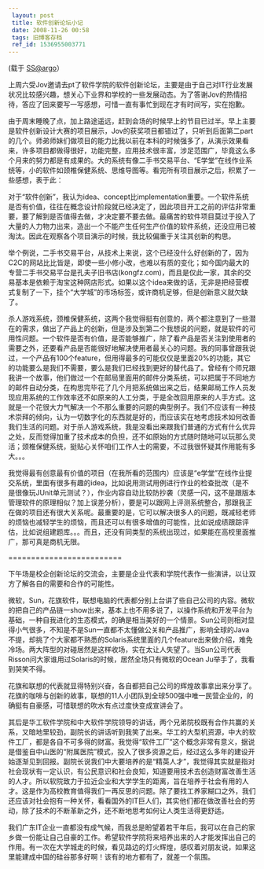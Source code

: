 ```yaml
---
 layout: post
 title: 软件创新论坛小记
 date: 2008-11-26 00:58
 tags: 旧博客存档
 ref_id: 1536955003771
---
```

(载于 [SS@argo](mailto:SS@argo)）

上周六受Jov邀请去pt了软件学院的软件创新论坛，主要是由于自己对IT行业发展状况比较感兴趣，想关心下业界和学校的一些发展动态。为了答谢Jov的热情招待，答应了回来要写一写感想，可惜一直有事忙到现在才有时间写，实在抱歉。

由于周末睡晚了点，加上路途遥远，赶到会场的时候早上的节目已过半。早上主要是软件创新设计大赛的项目展示，Jov的获奖项目都错过了，只听到后面第二part的几个。师弟师妹们做项目的能力比我以前在本科的时候强多了，从演示效果看来，许多项目都做得很好，功能完整，应用技术很丰富，涉足范围广，毕竟这么多个月来的努力都是有成果的。大的系统有像二手书交易平台、“E学堂”在线作业系统等，小的软件如颈椎保健系统、思维导图等。看完所有项目展示之后，积累了一些感想，表于此：

对于“软件创新”，我认为idea、concept比implementation重要。一个软件系统是否有价值，往往在概念设计阶段就已经决定了，因此项目开工之前的评估非常重要，要了解到是否值得去做，才决定要不要去做。最痛苦的软件项目莫过于投入了大量的人力物力出来，造出一个不能产生任何生产价值的软件系统，还没应用已被淘汰。因此在观察各个项目演示的时候，我比较偏重于关注其创新的构思。

举个例说，二手书交易平台，从技术上来说，这个已经没什么好创新的了，因为C2C的网站比比皆是，即使一些小修小改，也难以有质的变化；如今国内最大的专营二手书交易平台是孔夫子旧书店(kongfz.com)，而且是仅此一家，其余的交易基本是依赖于淘宝这种网店形式。如果以这个idea来做的话，无非是把经营模式复制了一下，挂个“大学城”的市场标签，或许商机足够，但是创新意义就欠缺了。

杀人游戏系统，颈椎保健系统，这两个我觉得挺有创意的，两个都注意到了一些潜在的需求，做出了产品上的创新，但是涉及到第二个我想说的问题，就是软件的可用性问题。一个软件是否有价值，是否能够推广，除了看产品是否关注到使用者的需要之外，还要看产品是否能很好地解决使用者最关心的问题。我的同事曾跟我说过，一个产品有100个feature，但用得最多的可能仅仅是里面20%的功能，其它的功能要么是我们不需要，要么是我们已经找到更好的替代品了。曾经有个师兄跟我讲一个故事，他们做过一个在邮局里面用的邮件分类系统，可以把属于不同地方的邮件自动分类，在构思完毕花了几个月把系统做出来之后，结果邮局工作人员发现应用系统的工作效率还不如原来的人工分类，于是全改回用原来的人手方式。这就是一个花很大力气解决一个不那么重要的问题的典型例子。我们不应该有一种技术崇拜的倾向，认为一切数字化的东西就是好的，而应该实在地考虑技术如何改善我们生活的问题。对于杀人游戏系统，我是没看出来跟我们普通的方式有什么优异之处，反而觉得加重了技术成本的负担，还不如原始的方式随时随地可以玩那么灵活；颈椎保健系统，挺贴心关怀咱们工作人士的需要，不过我很怀疑其作用能有多大。。。

我觉得最有创意最有价值的项目（在我所看的范围内）应该是“e学堂”在线作业提交系统，里面有很多有趣的idea，比如说用测试用例进行作业的检查批改（是不是很像玩JUnit单元测试？），作业内容自动比较防抄袭（灵感一闪，这不是跟版本管理软件的原理相似？加上误差分析），要是可以跟网上评测系统整合，那跟我正在做的项目还有很大关系呢。最重要的是，它可以解决很多人的问题，既减轻老师的烦恼也减轻学生的烦恼，而且还可以有很多增值的可能性，比如说成绩跟踪评估，比如说组建题库。。。而且，还没有同类型的系统出现过，如果能在高校里面推广，那可真是商机无限。

=========================

下午场是校企创新论坛的交流会，主要是企业代表和学院代表作一些演讲，以让双方了解各自的需要和合作的可能性。

微软，Sun，花旗软件，联想电脑的代表都分别上台讲了些自己公司的内容。微软的把自己的产品链一show出来，基本上也不用多说了，以操作系统和开发平台为基础，一种自我进化的生态模式，的确是相当美好的一个情景。Sun公司则相对显得小气很多，不知是不是Sun一直都不太懂做公关和产品推广，影响全球的Java不提，却挑了个大家都不熟悉的Solaris系统里面的几个feature出来做介绍，难免冷场。两大阵型的对碰居然是这样收场，实在太让人失望了。当Sun公司代表Risson问大家谁用过Solaris的时候，居然全场只有微软的Ocean
Ju举手了，我看到哭笑不得。

花旗和联想的代表就显得特别兴奋，各自都把自己公司的辉煌故事拿出来分享了。花旗的咖啡与创新的故事，联想的11人小团队到全球500强中唯一民营企业的，的确挺有自豪感，可惜联想的吹水有点过度快变成宣讲会了。

其后是华工软件学院和中大软件学院领导的讲话，两个兄弟院校既有合作共赢的关系，又暗地里较劲，副院长的讲话听到我笑了出来。华工的大型机资源，中大的软件工厂，都是各自不可多得的财富。我觉得“软件工厂”这个概念非常有意义，据说是借鉴自中山医的“附属医院”模式，投入了很多资源之后，经过这么多年的建设开始逐渐见到回报。副院长说我们中大要培养的是“精英人才”，我觉得其实就是指对社会现状有一定认识，有公民意识和社会良知，知道要用技术去创造财富改善生活的人才。所以软院致力于拉近企业和大学学生的距离，旨在培养于社会有用的人才。这是作为高校教育值得我们一再反思的问题。除了要找工养家糊口之外，我们还应该对社会抱有一种关怀，看看国外的IT巨人们，其实他们都在做改善社会的劳动，除了技术的不断革新之外，还不断地思考如何让人类生活得更舒适。

我们广东IT企业一直都没有成气候，而我总是盼望着若干年后，我可以在自己的家乡做一份能让自己自豪的工作。希望软件学院将来培养出来的人才能发挥出自己的作用。有一次在大学城走的时候，看见路边的灯火辉煌，感叹着对朋友说，如果这里能建成中国的硅谷那多好啊！该有的地方都有了，就差一个氛围。

